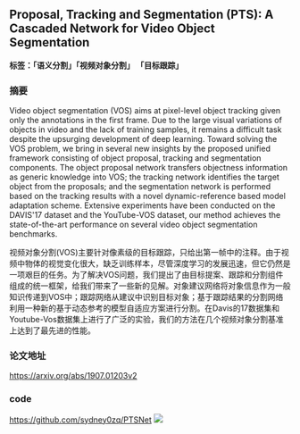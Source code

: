 ## Proposal, Tracking and Segmentation (PTS): A Cascaded Network for Video Object Segmentation

**标签：「语义分割」「视频对象分割」 「目标跟踪」**
### 摘要
Video object segmentation (VOS) aims at pixel-level object tracking given only the annotations in the first frame. Due to the large visual variations of objects in video and the lack of training samples, it remains a difficult task despite the upsurging development of deep learning. Toward solving the VOS problem, we bring in several new insights by the proposed unified framework consisting of object proposal, tracking and segmentation components. The object proposal network transfers objectness information as generic knowledge into VOS; the tracking network identifies the target object from the proposals; and the segmentation network is performed based on the tracking results with a novel dynamic-reference based model adaptation scheme. Extensive experiments have been conducted on the DAVIS'17 dataset and the YouTube-VOS dataset, our method achieves the state-of-the-art performance on several video object segmentation benchmarks. 

视频对象分割(VOS)主要针对像素级的目标跟踪，只给出第一帧中的注释。由于视频中物体的视觉变化很大，缺乏训练样本，尽管深度学习的发展迅速，但它仍然是一项艰巨的任务。为了解决VOS问题，我们提出了由目标提案、跟踪和分割组件组成的统一框架，给我们带来了一些新的见解。对象建议网络将对象信息作为一般知识传递到VOS中；跟踪网络从建议中识别目标对象；基于跟踪结果的分割网络利用一种新的基于动态参考的模型自适应方案进行分割。在Davis的17数据集和Youtube-Vos数据集上进行了广泛的实验，我们的方法在几个视频对象分割基准上达到了最先进的性能。

### 论文地址
https://arxiv.org/abs/1907.01203v2
### code
https://github.com/sydney0zq/PTSNet
![](http://github.com/Sophia-11/Awesome-CV-Paper-Scanning/blob/master/Semantic%20Segmentation/images/1.png)
